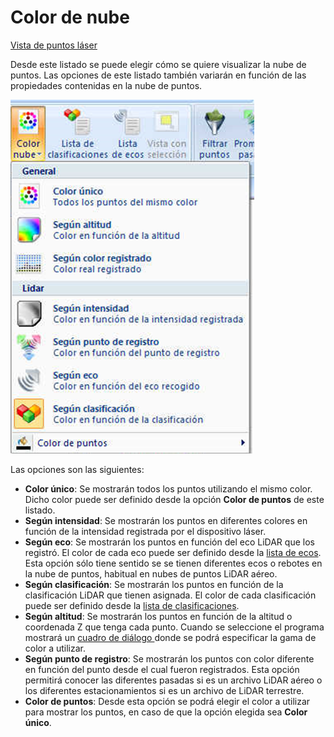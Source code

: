 # Color de nube

[Vista de puntos láser](../../fichas-de-herramientas/ficha-de-herramientas-archivos-lidar/vista-de-puntos-laser.md)

Desde este listado se puede elegir cómo se quiere visualizar la nube de puntos. Las opciones de este listado también variarán en función de las propiedades contenidas en la nube de puntos.

![Opciones de visualizaci&#xF3;n de la nube de puntos](../../../.gitbook/assets/image%20%2812%29.png)

Las opciones son las siguientes:

* **Color único**: Se mostrarán todos los puntos utilizando el mismo color. Dicho color puede ser definido desde la opción **Color de puntos** de este listado.
* **Según intensidad**: Se mostrarán los puntos en diferentes colores en función de la intensidad registrada por el dispositivo láser.
* **Según eco**: Se mostrarán los puntos en función del eco LiDAR que los registró. El color de cada eco puede ser definido desde la [lista de ecos](lista-de-ecos.md). Esta opción sólo tiene sentido se se tienen diferentes ecos o rebotes en la nube de puntos, habitual en nubes de puntos LiDAR aéreo.
* **Según clasificación**: Se mostrarán los puntos en función de la clasificación LiDAR que tienen asignada. El color de cada clasificación puede ser definido desde la [lista de clasificaciones](lista-de-clasificaciones.md).
* **Según altitud**: Se mostrarán los puntos en función de la altitud o coordenada Z que tenga cada punto. Cuando se seleccione el programa mostrará un [cuadro de diálogo ](../../otras-herramientas/seleccionar-gama-de-color.md)donde se podrá especificar la gama de color a utilizar.
* **Según punto de registro**: Se mostrarán los puntos con color diferente en función del punto desde el cual fueron registrados. Esta opción permitirá conocer las diferentes pasadas si es un archivo LiDAR aéreo o los diferentes estacionamientos si es un archivo de LiDAR terrestre.
* **Color de puntos**: Desde esta opción se podrá elegir el color a utilizar para mostrar los puntos, en caso de que la opción elegida sea **Color único**.

